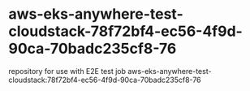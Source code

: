 # aws-eks-anywhere-test-cloudstack-78f72bf4-ec56-4f9d-90ca-70badc235cf8-76
repository for use with E2E test job aws-eks-anywhere-test-cloudstack:78f72bf4-ec56-4f9d-90ca-70badc235cf8-76
